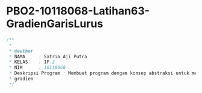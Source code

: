 # PBO2-10118068-Latihan63-GradienGarisLurus
```java
/**
 *	
 * @author
 * NAMA     : Satria Aji Putra
 * KELAS    : IF-2
 * NIM      : 10118068
 * Deskripsi Program : Membuat program dengan konsep abstraksi untuk menghitung
 * gradien
 */
 ```
